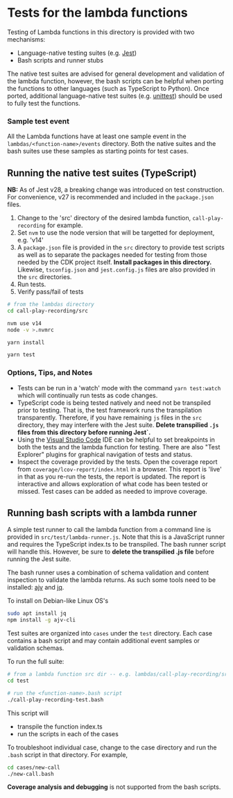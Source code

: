 # Tests for the lambda functions

Testing of Lambda functions in this directory is provided with two mechanisms:

* Language-native testing suites (e.g. [Jest](https://jestjs.io/))
* Bash scripts and runner stubs 

The native test suites are advised for general development and validation of the lambda function, however, the bash scripts can be helpful when porting the functions to other languages (such as TypeScript to Python). Once ported, additional language-native test suites (e.g. [unittest](https://docs.python.org/3/library/unittest.html)) should be used to fully test the functions. 

### Sample test event

All the Lambda functions have at least one sample event in the `lambdas/<function-name>/events` directory. Both the native suites and the bash suites use these samples as starting points for test cases.

## Running the native test suites (TypeScript)

**NB:** As of Jest v28, a breaking change was introduced on test construction. For convenience, v27 is recommended and included in the `package.json` files.

1. Change to the 'src' directory of the desired lambda function, `call-play-recording` for example.
2. Set `nvm` to use the node version that will be targetted for deployment, e.g. 'v14'
3. A `package.json` file is provided in the `src` directory to provide test scripts as well as to separate the packages needed for testing from those needed by the CDK project itself. **Install packages in this directory.** Likewise, `tsconfig.json` and `jest.config.js` files are also provided in the `src` directories.
4. Run tests.
5. Verify pass/fail of tests

```bash
# from the lambdas directory
cd call-play-recording/src

nvm use v14
node -v >.nvmrc

yarn install

yarn test
```

### Options, Tips, and Notes
* Tests can be run in a 'watch' mode with the command `yarn test:watch` which will continually run tests as code changes.
* TypeScript code is being tested natively and need not be transpiled prior to testing. That is, the test framework runs the transpilation transparently. Therefore, if you have remaining `js` files in the `src` directory, they may interfere with the Jest suite. **Delete transpilied `.js` files from this directory before running Jest`.**
* Using the [Visual Studio Code](https://code.visualstudio.com/) IDE can be helpful to set breakpoints in both the tests and the lambda function for testing. There are also "Test Explorer" plugins for graphical navigation of tests and status.
* Inspect the coverage provided by the tests. Open the coverage report from `coverage/lcov-report/index.html` in a browser. This report is 'live' in that as you re-run the tests, the report is updated. The report is interactive and allows exploration of what code has been tested or missed. Test cases can be added as needed to improve coverage.

## Running bash scripts with a lambda runner

A simple test runner to call the lambda function from a command line is provided in `src/test/lambda-runner.js`.  Note that this is a JavaScript runner and requires the TypeScript index.ts to be transpiled. The bash runner script will handle this. However, be sure to **delete the transpilied .js file** before running the Jest suite.

The bash runner uses a combination of schema validation and content inspection to validate the lambda returns. As such some tools need to be installed: [ajv](https://ajv.js.org/) and [jq](https://stedolan.github.io/jq/). 

To install on Debian-like Linux OS's

```bash
sudo apt install jq
npm install -g ajv-cli
```

Test suites are organized into `cases` under the `test` directory. Each case contains a bash script and may contain additional event samples or validation schemas.

To run the full suite:

```bash
# from a lambda function src dir -- e.g. lambdas/call-play-recording/src
cd test

# run the <function-name>.bash script
./call-play-recording-test.bash 
```

This script will
* transpile the function index.ts
* run the scripts in each of the cases

To troubleshoot individual case, change to the case directory and run the `.bash` script in that directory. For example,

```bash
cd cases/new-call 
./new-call.bash 
```

**Coverage analysis and debugging** is not supported from the bash scripts.

